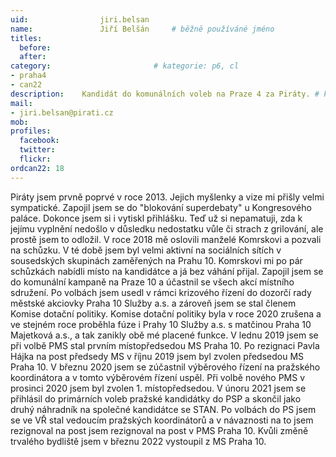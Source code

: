 ```yaml
---
uid:                jiri.belsan
name:               Jiří Belšán  	# běžně používáné jméno
titles:
  before:
  after:
category:                       # kategorie: p6, cl
- praha4
- can22
description:    Kandidát do komunálních voleb na Praze 4 za Piráty. # kratký popis, max 160 znaků
mail:
- jiri.belsan@pirati.cz
mob:			
profiles:
  facebook:
  twitter: 
  flickr: 
ordcan22: 18
---
```


Piráty jsem prvně poprvé v roce 2013. Jejich myšlenky a vize mi přišly velmi sympatické. Zapojil jsem se do "blokování superdebaty" u Kongresového paláce. Dokonce jsem si i vytiskl přihlášku. Teď už si nepamatuji, zda k jejímu vyplnění nedošlo v důsledku nedostatku vůle či strach z grilování, ale prostě jsem to odložil. V roce 2018 mě oslovili manželé Komrskovi a pozvali na schůzku. V té době jsem byl velmi aktivní na sociálních sítích v sousedských skupinách zaměřených na Prahu 10. Komrskovi mi po pár schůzkách nabídli místo na kandidátce a já bez váhání přijal. Zapojil jsem se do komunální kampaně na Praze 10 a účastnil se všech akcí místního sdružení. Po volbách jsem usedl v rámci krizového řízení do dozorčí rady městské akciovky Praha 10 Služby a.s. a zároveň jsem se stal členem Komise dotační politiky. Komise dotační politiky byla v roce 2020 zrušena a ve stejném roce proběhla fúze i Prahy 10 Služby a.s. s matčinou Praha 10 Majetková a.s., a tak zanikly obě mé placené funkce. V lednu 2019 jsem se při volbě PMS stal prvním místopředsedou MS Praha 10. Po rezignaci Pavla Hájka na post předsedy MS v říjnu 2019 jsem byl zvolen předsedou MS Praha 10. V březnu 2020 jsem se zúčastnil výběrového řízení na pražského koordinátora a v tomto výběrovém řízení uspěl. Při volbě nového PMS v prosinci 2020 jsem byl zvolen 1. místopředsedou. V únoru 2021 jsem se přihlásil do primárních voleb pražské kandidátky do PSP a skončil jako druhý náhradník na společné kandidátce se STAN. Po volbách do PS jsem se ve VŘ stal vedoucím pražských koordinátorů a v návaznosti na to jsem rezignoval na post jsem rezignoval na post v PMS Praha 10. Kvůli změně trvalého bydliště jsem v březnu 2022 vystoupil z MS Praha 10.

